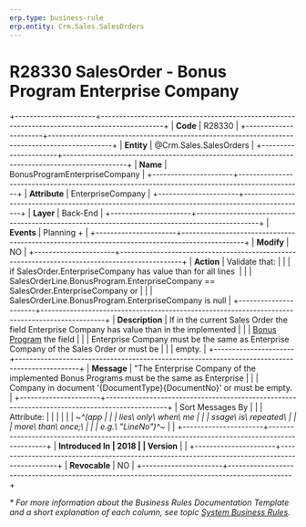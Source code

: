 ```yaml
---
erp.type: business-rule
erp.entity: Crm.Sales.SalesOrders
---
```


# R28330 SalesOrder - Bonus Program Enterprise Company
+----------------------+-----------------------------------------------------------------------------------------------+
| **Code**             | R28330                                                                                        |
+----------------------+-----------------------------------------------------------------------------------------------+
| **Entity**           | @Crm.Sales.SalesOrders                                                                        |
+----------------------+-----------------------------------------------------------------------------------------------+
| **Name**             | BonusProgramEnterpriseCompany                                                                 |
+----------------------+-----------------------------------------------------------------------------------------------+
| **Attribute**        | EnterpriseCompany                                                                             |
+----------------------+-----------------------------------------------------------------------------------------------+
| **Layer**            | Back-End                                                                                      |
+----------------------+-----------------------------------------------------------------------------------------------+
| **Events**           | Planning +                                                                                    |
+----------------------+-----------------------------------------------------------------------------------------------+
| **Modify**           | NO                                                                                            |
+----------------------+-----------------------------------------------------------------------------------------------+
| **Action**           | Validate that:                                                                                |
|                      | if SalesOrder.EnterpriseCompany has value than for all lines                                  |
|                      | SalesOrderLine.BonusProgram.EnterpriseCompany == SalesOrder.EnterpriseCompany or              |
|                      | SalesOrderLine.BonusProgram.EnterpriseCompany is null                                         |
+----------------------+-----------------------------------------------------------------------------------------------+
| **Description**      | If in the current Sales Order the field Enterprise Company has value than in the implemented  |
|                      | [Bonus Program](https://confluence.erp.net/display/techdoc/Bonus+Programs) the field          |
|                      | Enterprise Company must be the same as Enterprise Company of the Sales Order or must be       |
|                      | empty.                                                                                        |
+----------------------+-----------------------------------------------------------------------------------------------+
| **Message**          | \"The Enterprise Company of the implemented Bonus Programs must be the same as Enterprise     |
|                      | Company in document \'{DocumentType}{DocumentNo}\' or must be empty.                          |
+----------------------+-----------------------------------------------------------------------------------------------+
| Sort Messages By     |                                                                                               |
| Attribute:           |                                                                                               |
|                      |                                                                                               |
| *~^(app              |                                                                                               |
| lies\ only\ when\ me |                                                                                               |
| ssage\ is\ repeated\ |                                                                                               |
|  more\ than\ once;\  |                                                                                               |
| e.g.\ \"LineNo\")^~* |                                                                                               |
+----------------------+-----------------------------------------------------------------------------------------------+
| **Introduced In      | 2018                                                                                          |
| Version**            |                                                                                               |
+----------------------+-----------------------------------------------------------------------------------------------+
| **Revocable**        | NO                                                                                            |
+----------------------+-----------------------------------------------------------------------------------------------+

*\* For more information about the Business Rules Documentation Template and a short explanation of each column, see
topic [System Business Rules](../templates/template-description-system-business-rules.md).*
